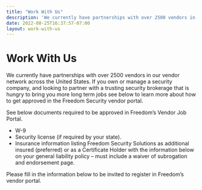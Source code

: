 ```yaml
---
title: "Work With Us"
description: 'We currently have partnerships with over 2500 vendors in our vendor network across the United States, contact us to learn more about how to get approved in the Freedom Security vendor portal.'
date: 2022-08-25T16:37:57-07:00
layout: work-with-us
---
```


# Work With Us

We currently have partnerships with over 2500 vendors in our vendor network across the United States. If you own or manage a security company, and looking to partner with a trusting security brokerage that is hungry to bring you more long term jobs see below to learn more about how to get approved in the Freedom Security vendor portal.

See below documents required to be approved in Freedom’s Vendor Job Portal.

- W-9 
- Security license (if required by your state).
- Insurance information listing Freedom Security Solutions as additional insured (preferred) or as a Certificate Holder with the information below on your general liability policy – must include a waiver of subrogation and endorsement page.

Please fill in the information below to be invited to register in Freedom’s vendor portal.

